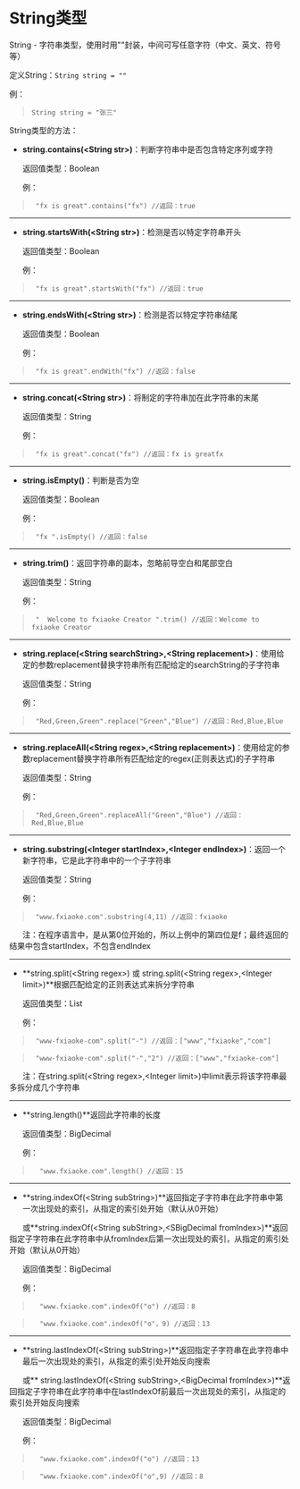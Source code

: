# String类型


String - 字符串类型，使用时用""封装，中间可写任意字符（中文、英文、符号等）

定义String：`String string = ""`

例：

>     String string = "张三"

String类型的方法：

 - **string.contains(&lt;String str&gt;)**：判断字符串中是否包含特定序列或字符
 
&nbsp;&nbsp;&nbsp;&nbsp;&nbsp;&nbsp;返回值类型：Boolean

&nbsp;&nbsp;&nbsp;&nbsp;&nbsp;&nbsp;例：

>      "fx is great".contains("fx") //返回：true


----------


 - **string.startsWith(&lt;String str&gt;)**：检测是否以特定字符串开头
 
&nbsp;&nbsp;&nbsp;&nbsp;&nbsp;&nbsp;返回值类型：Boolean

&nbsp;&nbsp;&nbsp;&nbsp;&nbsp;&nbsp;例：

>      "fx is great".startsWith("fx") //返回：true


----------


 - **string.endsWith(&lt;String str&gt;)**：检测是否以特定字符串结尾
 
&nbsp;&nbsp;&nbsp;&nbsp;&nbsp;&nbsp;返回值类型：Boolean

&nbsp;&nbsp;&nbsp;&nbsp;&nbsp;&nbsp;例：

>      "fx is great".endWith("fx") //返回：false


----------


 - **string.concat(&lt;String str&gt;)**：将制定的字符串加在此字符串的末尾
 
&nbsp;&nbsp;&nbsp;&nbsp;&nbsp;&nbsp;返回值类型：String

&nbsp;&nbsp;&nbsp;&nbsp;&nbsp;&nbsp;例：

>      "fx is great".concat("fx") //返回：fx is greatfx


----------


 - **string.isEmpty()**：判断是否为空
 
&nbsp;&nbsp;&nbsp;&nbsp;&nbsp;&nbsp;返回值类型：Boolean

&nbsp;&nbsp;&nbsp;&nbsp;&nbsp;&nbsp;例：

>      "fx ".isEmpty() //返回：false


----------


 - **string.trim()**：返回字符串的副本，忽略前导空白和尾部空白
 
&nbsp;&nbsp;&nbsp;&nbsp;&nbsp;&nbsp;返回值类型：String

&nbsp;&nbsp;&nbsp;&nbsp;&nbsp;&nbsp;例：

>      "  Welcome to fxiaoke Creator ".trim() //返回：Welcome to fxiaoke Creator


----------


 - **string.replace(&lt;String searchString&gt;,&lt;String replacement&gt;)**：使用给定的参数replacement替换字符串所有匹配给定的searchString的子字符串
 
&nbsp;&nbsp;&nbsp;&nbsp;&nbsp;&nbsp;返回值类型：String

&nbsp;&nbsp;&nbsp;&nbsp;&nbsp;&nbsp;例：

>      "Red,Green,Green".replace("Green","Blue") //返回：Red,Blue,Blue


----------


 - **string.replaceAll(&lt;String regex&gt;,&lt;String replacement&gt;)**：使用给定的参数replacement替换字符串所有匹配给定的regex(正则表达式)的子字符串
 
&nbsp;&nbsp;&nbsp;&nbsp;&nbsp;&nbsp;返回值类型：String

&nbsp;&nbsp;&nbsp;&nbsp;&nbsp;&nbsp;例：

>      "Red,Green,Green".replaceAll("Green","Blue") //返回：Red,Blue,Blue


----------


 - **string.substring(&lt;Integer startIndex&gt;,&lt;Integer endIndex&gt;)**：返回一个新字符串，它是此字符串中的一个子字符串
 
&nbsp;&nbsp;&nbsp;&nbsp;&nbsp;&nbsp;返回值类型：String

&nbsp;&nbsp;&nbsp;&nbsp;&nbsp;&nbsp;例：

>      "www.fxiaoke.com".substring(4,11) //返回：fxiaoke

&nbsp;&nbsp;&nbsp;&nbsp;&nbsp;&nbsp;注：在程序语言中，是从第0位开始的，所以上例中的第四位是f；最终返回的结果中包含startIndex，不包含endIndex


----------


 - **string.split(&lt;String regex&gt;) 或 string.split(&lt;String regex&gt;,&lt;Integer limit&gt;)**根据匹配给定的正则表达式来拆分字符串
 
&nbsp;&nbsp;&nbsp;&nbsp;&nbsp;&nbsp;返回值类型：List

&nbsp;&nbsp;&nbsp;&nbsp;&nbsp;&nbsp;例：

>      "www-fxiaoke-com".split("-") //返回：["www","fxiaoke","com"]

>      "www-fxiaoke-com".split("-","2") //返回：["www","fxiaoke-com"]

&nbsp;&nbsp;&nbsp;&nbsp;&nbsp;&nbsp;注：在string.split(&lt;String regex&gt;,&lt;Integer limit&gt;)中limit表示将该字符串最多拆分成几个字符串


----------


 - **string.length()**返回此字符串的长度
 
&nbsp;&nbsp;&nbsp;&nbsp;&nbsp;&nbsp;返回值类型：BigDecimal

&nbsp;&nbsp;&nbsp;&nbsp;&nbsp;&nbsp;例：

>       "www.fxiaoke.com".length() //返回：15


----------


 - **string.indexOf(&lt;String subString&gt;)**返回指定子字符串在此字符串中第一次出现处的索引，从指定的索引处开始（默认从0开始）

&nbsp;&nbsp;&nbsp;&nbsp;&nbsp;&nbsp;或**string.indexOf(&lt;String subString&gt;,&lt;SBigDecimal fromIndex&gt;)**返回指定子字符串在此字符串中从fromIndex后第一次出现处的索引，从指定的索引处开始（默认从0开始）
 
&nbsp;&nbsp;&nbsp;&nbsp;&nbsp;&nbsp;返回值类型：BigDecimal

&nbsp;&nbsp;&nbsp;&nbsp;&nbsp;&nbsp;例：

>       "www.fxiaoke.com".indexOf("o") //返回：8

>       "www.fxiaoke.com".indexOf("o"，9) //返回：13


----------


 - **string.lastIndexOf(&lt;String subString&gt;)**返回指定子字符串在此字符串中最后一次出现处的索引，从指定的索引处开始反向搜索

&nbsp;&nbsp;&nbsp;&nbsp;&nbsp;&nbsp;或** string.lastIndexOf(&lt;String subString&gt;,&lt;BigDecimal fromIndex&gt;)**返回指定子字符串在此字符串中在lastIndexOf前最后一次出现处的索引，从指定的索引处开始反向搜索
 
&nbsp;&nbsp;&nbsp;&nbsp;&nbsp;&nbsp;返回值类型：BigDecimal

&nbsp;&nbsp;&nbsp;&nbsp;&nbsp;&nbsp;例：

>       "www.fxiaoke.com".indexOf("o") //返回：13

>       "www.fxiaoke.com".indexOf("o",9) //返回：8


